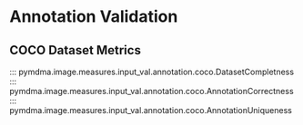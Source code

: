 # Annotation Validation

## COCO Dataset Metrics

::: pymdma.image.measures.input_val.annotation.coco.DatasetCompletness
::: pymdma.image.measures.input_val.annotation.coco.AnnotationCorrectness
::: pymdma.image.measures.input_val.annotation.coco.AnnotationUniqueness
